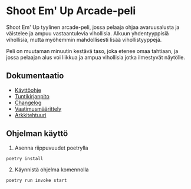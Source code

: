 # Shoot Em' Up Arcade-peli

Shoot Em' Up tyylinen arcade-peli, jossa pelaaja ohjaa avaruusalusta ja väistelee ja ampuu vastaantulevia vihollisia.
Alkuun yhdentyyppisiä vihollisia, mutta myöhemmin mahdollisesti lisää vihollistyyppejä.

Peli on muutaman minuutin kestävä taso, joka etenee omaa tahtiaan, ja jossa pelaajan alus voi liikkua ja ampua vihollisia jotka ilmestyvät näytölle.


## Dokumentaatio

- [Käyttöohje](https://github.com/tkhnhy/ot-harjoitustyo/blob/main/dokumentaatio/kayttoohje.md)
- [Tuntikirjanpito](https://github.com/tkhnhy/ot-harjoitustyo/blob/main/dokumentaatio/tyoaikakirjanpito.md)
- [Changelog](https://github.com/tkhnhy/ot-harjoitustyo/blob/main/dokumentaatio/changelog.md)
- [Vaatimusmäärittely](https://github.com/tkhnhy/ot-harjoitustyo/blob/main/dokumentaatio/vaatimusmaarittely.md)
- [Arkkitehtuuri](https://github.com/tkhnhy/ot-harjoitustyo/blob/main/dokumentaatio/arkkitehtuuri.md)

## Ohjelman käyttö

1. Asenna riippuvuudet poetrylla

```sh
poetry install
```

2. Käynnistä ohjelma komennolla 
```sh
poetry run invoke start
```